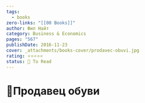 ```yaml
---
tags:
  - books
zero-links: "[[00 Books]]"
author: Фил Найт
category: Business & Economics
pages: "567"
publishDate: 2016-11-23
cover: _attachments/books-cover/prodavec-obuvi.jpg
rating: ⭐⭐⭐⭐⭐
status: 🔷 To Read
---
```

# 📔Продавец обуви